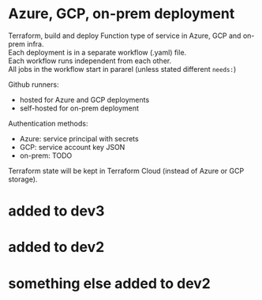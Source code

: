 # Azure, GCP, on-prem deployment
Terraform, build and deploy Function type of service in Azure, GCP and on-prem infra.  
Each deployment is in a separate workflow (.yaml) file.  
Each workflow runs independent from each other.  
All jobs in the workflow start in pararel (unless stated different `needs:`)  

Github runners:
- hosted for Azure and GCP deployments  
- self-hosted for on-prem deployment  

Authentication methods:
- Azure: service principal with secrets  
- GCP: service account key JSON  
- on-prem: TODO

Terraform state will be kept in Terraform Cloud (instead of Azure or GCP storage).  

# added to dev3
# added to dev2
# something else added to dev2